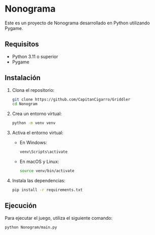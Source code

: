 # Nonograma

Este es un proyecto de Nonograma desarrollado en Python utilizando Pygame.

## Requisitos

- Python 3.11 o superior
- Pygame

## Instalación

1. Clona el repositorio:

    ```sh
    git clone https://github.com/CapitanCigarro/Griddler
    cd Nonogram
    ```

2. Crea un entorno virtual:

    ```sh
    python -m venv venv
    ```

3. Activa el entorno virtual:

    - En Windows:

        ```sh
        venv\Scripts\activate
        ```

    - En macOS y Linux:

        ```sh
        source venv/bin/activate
        ```

4. Instala las dependencias:

    ```sh
    pip install -r requirements.txt
    ```

## Ejecución

Para ejecutar el juego, utiliza el siguiente comando:

```sh
python Nonogram/main.py